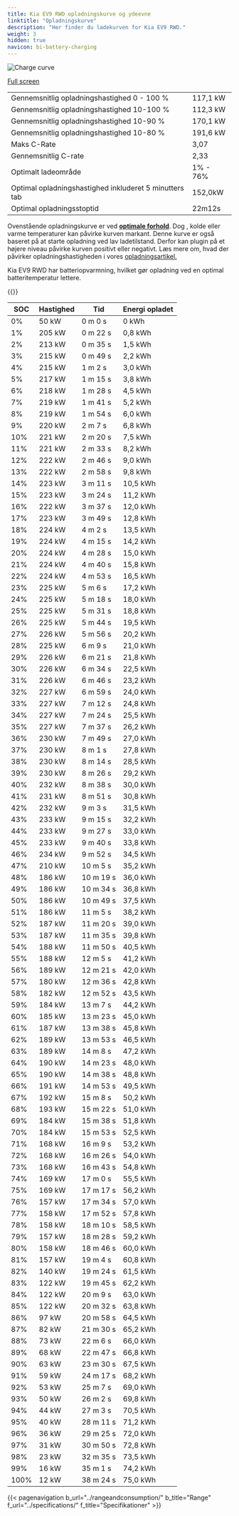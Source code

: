 ```yaml
---
title: Kia EV9 RWD opladningskurve og ydeevne
linktitle: "Opladningskurve"
description: "Her finder du ladekurven for Kia EV9 RWD."
weight: 3
hidden: true
navicon: bi-battery-charging
---
```

<!-- markdownlint-disable MD033 -->
<img src="/images/models/kia/ev9/ev9_rwd/chargingcurve.svg" alt="Charge curve" class="img-fluid">

[Full screen](/images/models/kia/ev9/ev9_rwd/chargingcurve.svg)


<table class="table table-striped border">
<tbody>
<tr>
<td>Gennemsnitlig opladningshastighed 0 - 100 %</td><td>117,1 kW</td>
</tr>
<tr>
<td>Gennemsnitlig opladningshastighed 10-100 %</td><td>112,3 kW</td>
</tr>
<tr>
<td>Gennemsnitlig opladningshastighed 10-90 %</td><td>170,1 kW</td>
</tr>
<tr>
<td>Gennemsnitlig opladningshastighed 10-80 %</td><td>191,6 kW</td>
</tr>
<tr>
<td>Maks C-Rate</td><td>3,07</td>
</tr>
<tr>
<td>Gennemsnitlig C-rate</td><td>2,33</td>
</tr>
<tr>
<td>Optimalt ladeområde</td><td>1% - 76%</td>
</tr>
<tr>
<td>Optimal opladningshastighed inkluderet 5 minutters tab</td><td>152,0kW</td>
</tr>
<tr>
<td>Optimal opladningsstoptid</td><td>22m12s</td>
</tr>
</tbody>
</table>


Ovenstående opladningskurve er ved **[optimale forhold](../../../../../technology/battery/charging/#temperatur)**. Dog , kolde eller varme temperaturer kan påvirke kurven markant. Denne kurve er også baseret på at starte opladning ved lav ladetilstand. Derfor kan plugin på et højere niveau påvirke kurven positivt eller negativt. Læs mere om, hvad der påvirker opladningshastigheden i vores [opladningsartikel.](../../../../../technology/battery/charging/)


Kia EV9 RWD har batteriopvarmning, hvilket gør opladning ved en optimal batteritemperatur lettere.


{{<evkxdisplayaddarticle />}}
<table class="table table-striped border">
<thead>
<tr><th>SOC</th><th>Hastighed</th><th>Tid</th><th>Energi opladet</th></tr>
</thead>
<tbody>
<tr>
<td>0%</td><td>50 kW</td><td> 0 m 0 s </td><td>0 kWh </td>
</tr>
<tr>
<td>1%</td><td>205 kW</td><td> 0 m 22 s </td><td>0,8 kWh </td>
</tr>
<tr>
<td>2%</td><td>213 kW</td><td> 0 m 35 s </td><td>1,5 kWh </td>
</tr>
<tr>
<td>3%</td><td>215 kW</td><td> 0 m 49 s </td><td>2,2 kWh </td>
</tr>
<tr>
<td>4%</td><td>215 kW</td><td> 1 m 2 s </td><td>3,0 kWh </td>
</tr>
<tr>
<td>5%</td><td>217 kW</td><td> 1 m 15 s </td><td>3,8 kWh </td>
</tr>
<tr>
<td>6%</td><td>218 kW</td><td> 1 m 28 s </td><td>4,5 kWh </td>
</tr>
<tr>
<td>7%</td><td>219 kW</td><td> 1 m 41 s </td><td>5,2 kWh </td>
</tr>
<tr>
<td>8%</td><td>219 kW</td><td> 1 m 54 s </td><td>6,0 kWh </td>
</tr>
<tr>
<td>9%</td><td>220 kW</td><td> 2 m 7 s </td><td>6,8 kWh </td>
</tr>
<tr>
<td>10%</td><td>221 kW</td><td> 2 m 20 s </td><td>7,5 kWh </td>
</tr>
<tr>
<td>11%</td><td>221 kW</td><td> 2 m 33 s </td><td>8,2 kWh </td>
</tr>
<tr>
<td>12%</td><td>222 kW</td><td> 2 m 46 s </td><td>9,0 kWh </td>
</tr>
<tr>
<td>13%</td><td>222 kW</td><td> 2 m 58 s </td><td>9,8 kWh </td>
</tr>
<tr>
<td>14%</td><td>223 kW</td><td> 3 m 11 s </td><td>10,5 kWh </td>
</tr>
<tr>
<td>15%</td><td>223 kW</td><td> 3 m 24 s </td><td>11,2 kWh </td>
</tr>
<tr>
<td>16%</td><td>222 kW</td><td> 3 m 37 s </td><td>12,0 kWh </td>
</tr>
<tr>
<td>17%</td><td>223 kW</td><td> 3 m 49 s </td><td>12,8 kWh </td>
</tr>
<tr>
<td>18%</td><td>224 kW</td><td> 4 m 2 s </td><td>13,5 kWh </td>
</tr>
<tr>
<td>19%</td><td>224 kW</td><td> 4 m 15 s </td><td>14,2 kWh </td>
</tr>
<tr>
<td>20%</td><td>224 kW</td><td> 4 m 28 s </td><td>15,0 kWh </td>
</tr>
<tr>
<td>21%</td><td>224 kW</td><td> 4 m 40 s </td><td>15,8 kWh </td>
</tr>
<tr>
<td>22%</td><td>224 kW</td><td> 4 m 53 s </td><td>16,5 kWh </td>
</tr>
<tr>
<td>23%</td><td>225 kW</td><td> 5 m 6 s </td><td>17,2 kWh </td>
</tr>
<tr>
<td>24%</td><td>225 kW</td><td> 5 m 18 s </td><td>18,0 kWh </td>
</tr>
<tr>
<td>25%</td><td>225 kW</td><td> 5 m 31 s </td><td>18,8 kWh </td>
</tr>
<tr>
<td>26%</td><td>225 kW</td><td> 5 m 44 s </td><td>19,5 kWh </td>
</tr>
<tr>
<td>27%</td><td>226 kW</td><td> 5 m 56 s </td><td>20,2 kWh </td>
</tr>
<tr>
<td>28%</td><td>225 kW</td><td> 6 m 9 s </td><td>21,0 kWh </td>
</tr>
<tr>
<td>29%</td><td>226 kW</td><td> 6 m 21 s </td><td>21,8 kWh </td>
</tr>
<tr>
<td>30%</td><td>226 kW</td><td> 6 m 34 s </td><td>22,5 kWh </td>
</tr>
<tr>
<td>31%</td><td>226 kW</td><td> 6 m 46 s </td><td>23,2 kWh </td>
</tr>
<tr>
<td>32%</td><td>227 kW</td><td> 6 m 59 s </td><td>24,0 kWh </td>
</tr>
<tr>
<td>33%</td><td>227 kW</td><td> 7 m 12 s </td><td>24,8 kWh </td>
</tr>
<tr>
<td>34%</td><td>227 kW</td><td> 7 m 24 s </td><td>25,5 kWh </td>
</tr>
<tr>
<td>35%</td><td>227 kW</td><td> 7 m 37 s </td><td>26,2 kWh </td>
</tr>
<tr>
<td>36%</td><td>230 kW</td><td> 7 m 49 s </td><td>27,0 kWh </td>
</tr>
<tr>
<td>37%</td><td>230 kW</td><td> 8 m 1 s </td><td>27,8 kWh </td>
</tr>
<tr>
<td>38%</td><td>230 kW</td><td> 8 m 14 s </td><td>28,5 kWh </td>
</tr>
<tr>
<td>39%</td><td>230 kW</td><td> 8 m 26 s </td><td>29,2 kWh </td>
</tr>
<tr>
<td>40%</td><td>232 kW</td><td> 8 m 38 s </td><td>30,0 kWh </td>
</tr>
<tr>
<td>41%</td><td>231 kW</td><td> 8 m 51 s </td><td>30,8 kWh </td>
</tr>
<tr>
<td>42%</td><td>232 kW</td><td> 9 m 3 s </td><td>31,5 kWh </td>
</tr>
<tr>
<td>43%</td><td>233 kW</td><td> 9 m 15 s </td><td>32,2 kWh </td>
</tr>
<tr>
<td>44%</td><td>233 kW</td><td> 9 m 27 s </td><td>33,0 kWh </td>
</tr>
<tr>
<td>45%</td><td>233 kW</td><td> 9 m 40 s </td><td>33,8 kWh </td>
</tr>
<tr>
<td>46%</td><td>234 kW</td><td> 9 m 52 s </td><td>34,5 kWh </td>
</tr>
<tr>
<td>47%</td><td>210 kW</td><td> 10 m 5 s </td><td>35,2 kWh </td>
</tr>
<tr>
<td>48%</td><td>186 kW</td><td> 10 m 19 s </td><td>36,0 kWh </td>
</tr>
<tr>
<td>49%</td><td>186 kW</td><td> 10 m 34 s </td><td>36,8 kWh </td>
</tr>
<tr>
<td>50%</td><td>186 kW</td><td> 10 m 49 s </td><td>37,5 kWh </td>
</tr>
<tr>
<td>51%</td><td>186 kW</td><td> 11 m 5 s </td><td>38,2 kWh </td>
</tr>
<tr>
<td>52%</td><td>187 kW</td><td> 11 m 20 s </td><td>39,0 kWh </td>
</tr>
<tr>
<td>53%</td><td>187 kW</td><td> 11 m 35 s </td><td>39,8 kWh </td>
</tr>
<tr>
<td>54%</td><td>188 kW</td><td> 11 m 50 s </td><td>40,5 kWh </td>
</tr>
<tr>
<td>55%</td><td>188 kW</td><td> 12 m 5 s </td><td>41,2 kWh </td>
</tr>
<tr>
<td>56%</td><td>189 kW</td><td> 12 m 21 s </td><td>42,0 kWh </td>
</tr>
<tr>
<td>57%</td><td>180 kW</td><td> 12 m 36 s </td><td>42,8 kWh </td>
</tr>
<tr>
<td>58%</td><td>182 kW</td><td> 12 m 52 s </td><td>43,5 kWh </td>
</tr>
<tr>
<td>59%</td><td>184 kW</td><td> 13 m 7 s </td><td>44,2 kWh </td>
</tr>
<tr>
<td>60%</td><td>185 kW</td><td> 13 m 23 s </td><td>45,0 kWh </td>
</tr>
<tr>
<td>61%</td><td>187 kW</td><td> 13 m 38 s </td><td>45,8 kWh </td>
</tr>
<tr>
<td>62%</td><td>189 kW</td><td> 13 m 53 s </td><td>46,5 kWh </td>
</tr>
<tr>
<td>63%</td><td>189 kW</td><td> 14 m 8 s </td><td>47,2 kWh </td>
</tr>
<tr>
<td>64%</td><td>190 kW</td><td> 14 m 23 s </td><td>48,0 kWh </td>
</tr>
<tr>
<td>65%</td><td>190 kW</td><td> 14 m 38 s </td><td>48,8 kWh </td>
</tr>
<tr>
<td>66%</td><td>191 kW</td><td> 14 m 53 s </td><td>49,5 kWh </td>
</tr>
<tr>
<td>67%</td><td>192 kW</td><td> 15 m 8 s </td><td>50,2 kWh </td>
</tr>
<tr>
<td>68%</td><td>193 kW</td><td> 15 m 22 s </td><td>51,0 kWh </td>
</tr>
<tr>
<td>69%</td><td>184 kW</td><td> 15 m 38 s </td><td>51,8 kWh </td>
</tr>
<tr>
<td>70%</td><td>184 kW</td><td> 15 m 53 s </td><td>52,5 kWh </td>
</tr>
<tr>
<td>71%</td><td>168 kW</td><td> 16 m 9 s </td><td>53,2 kWh </td>
</tr>
<tr>
<td>72%</td><td>168 kW</td><td> 16 m 26 s </td><td>54,0 kWh </td>
</tr>
<tr>
<td>73%</td><td>168 kW</td><td> 16 m 43 s </td><td>54,8 kWh </td>
</tr>
<tr>
<td>74%</td><td>169 kW</td><td> 17 m 0 s </td><td>55,5 kWh </td>
</tr>
<tr>
<td>75%</td><td>169 kW</td><td> 17 m 17 s </td><td>56,2 kWh </td>
</tr>
<tr>
<td>76%</td><td>157 kW</td><td> 17 m 34 s </td><td>57,0 kWh </td>
</tr>
<tr>
<td>77%</td><td>158 kW</td><td> 17 m 52 s </td><td>57,8 kWh </td>
</tr>
<tr>
<td>78%</td><td>158 kW</td><td> 18 m 10 s </td><td>58,5 kWh </td>
</tr>
<tr>
<td>79%</td><td>157 kW</td><td> 18 m 28 s </td><td>59,2 kWh </td>
</tr>
<tr>
<td>80%</td><td>158 kW</td><td> 18 m 46 s </td><td>60,0 kWh </td>
</tr>
<tr>
<td>81%</td><td>157 kW</td><td> 19 m 4 s </td><td>60,8 kWh </td>
</tr>
<tr>
<td>82%</td><td>140 kW</td><td> 19 m 24 s </td><td>61,5 kWh </td>
</tr>
<tr>
<td>83%</td><td>122 kW</td><td> 19 m 45 s </td><td>62,2 kWh </td>
</tr>
<tr>
<td>84%</td><td>122 kW</td><td> 20 m 9 s </td><td>63,0 kWh </td>
</tr>
<tr>
<td>85%</td><td>122 kW</td><td> 20 m 32 s </td><td>63,8 kWh </td>
</tr>
<tr>
<td>86%</td><td>97 kW</td><td> 20 m 58 s </td><td>64,5 kWh </td>
</tr>
<tr>
<td>87%</td><td>82 kW</td><td> 21 m 30 s </td><td>65,2 kWh </td>
</tr>
<tr>
<td>88%</td><td>73 kW</td><td> 22 m 6 s </td><td>66,0 kWh </td>
</tr>
<tr>
<td>89%</td><td>68 kW</td><td> 22 m 47 s </td><td>66,8 kWh </td>
</tr>
<tr>
<td>90%</td><td>63 kW</td><td> 23 m 30 s </td><td>67,5 kWh </td>
</tr>
<tr>
<td>91%</td><td>59 kW</td><td> 24 m 17 s </td><td>68,2 kWh </td>
</tr>
<tr>
<td>92%</td><td>53 kW</td><td> 25 m 7 s </td><td>69,0 kWh </td>
</tr>
<tr>
<td>93%</td><td>50 kW</td><td> 26 m 2 s </td><td>69,8 kWh </td>
</tr>
<tr>
<td>94%</td><td>44 kW</td><td> 27 m 3 s </td><td>70,5 kWh </td>
</tr>
<tr>
<td>95%</td><td>40 kW</td><td> 28 m 11 s </td><td>71,2 kWh </td>
</tr>
<tr>
<td>96%</td><td>36 kW</td><td> 29 m 25 s </td><td>72,0 kWh </td>
</tr>
<tr>
<td>97%</td><td>31 kW</td><td> 30 m 50 s </td><td>72,8 kWh </td>
</tr>
<tr>
<td>98%</td><td>23 kW</td><td> 32 m 35 s </td><td>73,5 kWh </td>
</tr>
<tr>
<td>99%</td><td>16 kW</td><td> 35 m 1 s </td><td>74,2 kWh </td>
</tr>
<tr>
<td>100%</td><td>12 kW</td><td> 38 m 24 s </td><td>75,0 kWh </td>
</tr>
</tbody>
</table>


{{< pagenavigation b_url="../rangeandconsumption/" b_title="Range" f_url="../specifications/" f_title="Specifikationer" >}}
